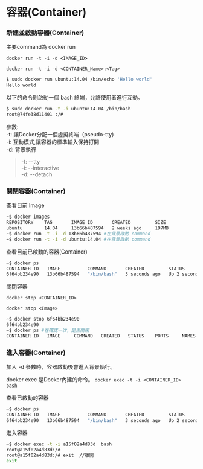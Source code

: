 # 容器(Container)

### 新建並啟動容器(Container)

主要command為 docker run

`docker run -t -i -d <IMAGE_ID>`

`docker run -t -i -d <CONTAINER_Name>:<Tag>`

```bash
$ sudo docker run ubuntu:14.04 /bin/echo 'Hello world'
Hello world
```

以下的命令則啟動一個 bash 終端，允許使用者進行互動。

```bash
$ sudo docker run -t -i ubuntu:14.04 /bin/bash
root@74fe38d11401 :/#
```
參數:<br />
 -t: 讓Docker分配一個虛擬終端（pseudo-tty) <br />
 -i: 互動模式,讓容器的標準輸入保持打開<br />
 -d: 背景執行<br />
 > -t: --tty <br />
 -i: --interactive <br />
 -d: --detach

### 關閉容器(Container)
查看目前 Image


```bash
~$ docker images
REPOSITORY    TAG       IMAGE ID       CREATED         SIZE
ubuntu        14.04     13b66b487594   2 weeks ago     197MB
~$ docker run -t -i -d 13b66b487594 #在背景啟動 command
~$ docker run -t -i -d ubuntu:14.04 #在背景啟動 command
```
查看目前已啟動的容器(Container)

```bash
~$ docker ps
CONTAINER ID   IMAGE          COMMAND       CREATED         STATUS         PORTS     NAMES
6f64bb234e90   13b66b487594   "/bin/bash"   3 seconds ago   Up 2 seconds             boring_gould

```
關閉容器

`docker stop <CONTAINER_ID>`

`docker stop <Image>`

```bash
~$ docker stop 6f64bb234e90
6f64bb234e90
~$ docker ps #在確認一次，是否關閉
CONTAINER ID   IMAGE     COMMAND   CREATED   STATUS    PORTS     NAMES
```

### 進入容器(Container)

加入 -d 參數時，容器啟動後會進入背景執行。

docker exec 是Docker內建的命令。
`docker exec -t -i <CONTAINER_ID>  bash`

查看已啟動的容器
```bash
~$ docker ps
CONTAINER ID   IMAGE          COMMAND       CREATED         STATUS         PORTS     NAMES
6f64bb234e90   13b66b487594   "/bin/bash"   3 seconds ago   Up 2 seconds             boring_gould
```
進入容器
```bash
~$ docker exec -t -i a15f02a4d83d  bash
root@a15f02a4d83d:/# 
root@a15f02a4d83d:/# exit  //離開
exit
```
